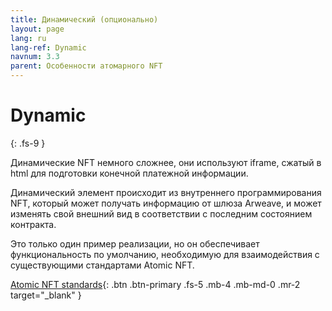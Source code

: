 ```yaml
---
title: Динамический (опционально)
layout: page
lang: ru
lang-ref: Dynamic
navnum: 3.3
parent: Особенности атомарного NFT
---
```


# Dynamic

{: .fs-9 }

Динамические NFT немного сложнее, они используют iframe, сжатый в html для подготовки конечной платежной информации.

Динамический элемент происходит из внутреннего программирования NFT, который может получать информацию от шлюза Arweave, и может изменять свой внешний вид в соответствии с последним состоянием контракта.

Это только один пример реализации, но он обеспечивает функциональность по умолчанию, необходимую для взаимодействия с существующими стандартами Atomic NFT.

[Atomic NFT standards](https://github.com/atomic-nfts/standard){: .btn .btn-primary .fs-5 .mb-4 .mb-md-0 .mr-2 target="\_blank" }

